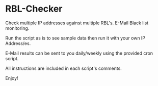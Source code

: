 # RBL-Checker
Check multiple IP addresses against multiple RBL's. E-Mail Black list monitoring.

Run the script as is to see sample data then run it with your own IP Address/es.

E-Mail results can be sent to you daily/weekly using the provided cron script.

All instructions are included in each script's comments.

Enjoy!
